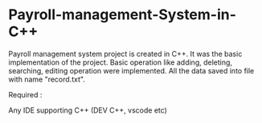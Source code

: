 # Payroll-management-System-in-C++

Payroll management system project is created in C++. It was the basic implementation of the project. Basic operation like
adding, deleting, searching, editing operation were implemented. All the data saved into file with name "record.txt".

Required :

Any IDE supporting C++ (DEV C++, vscode etc)

